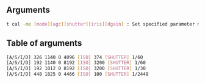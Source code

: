 ## Arguments

```sh
t cal -me [mode][agc][shutter][iris][dgain] : Set specified parameter mode = [0|1], 0:VIDEO, 1:STILL
```

## Table of arguments
```sh
[A/S/I/D] 326 1140 0 4096 [ISO] 374 [SHUTTER] 1/60  
[A/S/I/D] 192 1140 0 8192 [ISO] 3200 [SHUTTER] 1/60  
[A/S/I/D] 192 1012 0 8192 [ISO] 3200 [SHUTTER] 1/30  
[A/S/I/D] 448 1825 0 4466 [ISO] 100 [SHUTTER] 1/2448  
```